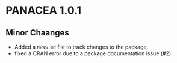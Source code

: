 # PANACEA 1.0.1

## Minor Chaanges

* Added a `NEWS.md` file to track changes to the package.
* fixed a CRAN error due to a package documentation issue (#2)
